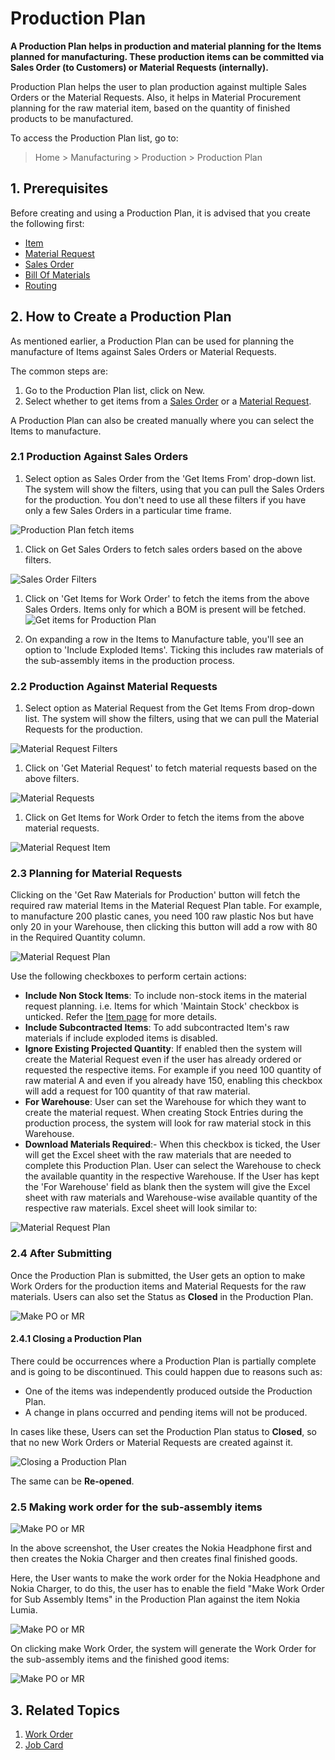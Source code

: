 <!-- add breadcrumbs -->
# Production Plan

**A Production Plan helps in production and material planning for the Items planned for manufacturing. These production items can be committed via Sales Order (to Customers) or Material Requests (internally).**

Production Plan helps the user to plan production against multiple Sales Orders or the Material Requests. Also, it helps in Material Procurement planning for the raw material item, based on the quantity of finished products to be manufactured.

To access the Production Plan list, go to:

> Home > Manufacturing > Production > Production Plan

## 1. Prerequisites
Before creating and using a Production Plan, it is advised that you create the following first:

* [Item](/docs/user/manual/en/stock/item)
* [Material Request](/docs/user/manual/en/stock/material-request)
* [Sales Order](/docs/user/manual/en/selling/sales-order)
* [Bill Of Materials](/docs/user/manual/en/manufacturing/bill-of-materials)
* [Routing](/docs/user/manual/en/manufacturing/routing)

## 2. How to Create a Production Plan
As mentioned earlier, a Production Plan can be used for planning the manufacture of Items against Sales Orders or Material Requests.

The common steps are:

1. Go to the Production Plan list, click on New.
1. Select whether to get items from a [Sales Order](/docs/user/manual/en/selling/sales-order) or a [Material Request](/docs/user/manual/en/stock/material-request).

A Production Plan can also be created manually where you can select the Items to manufacture.

### 2.1 Production Against Sales Orders

1. Select option as Sales Order from the 'Get Items From' drop-down list. The system will show the filters, using that you can pull the Sales Orders for the production. You don't need to use all these filters if you have only a few Sales Orders in a particular time frame.

  ![Production Plan fetch items]({{docs_base_url}}/v12/assets/img/manufacturing/pp_fetch_from.png)

1. Click on Get Sales Orders to fetch sales orders based on the above filters.

  ![Sales Order Filters]({{docs_base_url}}/v12/assets/img/manufacturing/sales_order_filter.png)

1. Click on 'Get Items for Work Order' to fetch the items from the above Sales Orders. Items only for which a BOM is present will be fetched.
  ![Get items for Production Plan]({{docs_base_url}}/v12/assets/img/manufacturing/get_items_wo.png)

1. On expanding a row in the Items to Manufacture table, you'll see an option to 'Include Exploded Items'. Ticking this includes raw materials of the sub-assembly items in the production process.

### 2.2 Production Against Material Requests

1. Select option as Material Request from the Get Items From drop-down list. The system will show the filters, using that we can pull the Material Requests for the production.

  <img class="screenshot" alt="Material Request Filters" src="{{docs_base_url}}/v12/assets/img/manufacturing/material_request_filter.png">

1. Click on 'Get Material Request' to fetch material requests based on the above filters.

  <img class="screenshot" alt="Material Requests" src="{{docs_base_url}}/v12/assets/img/manufacturing/material_requests.png">

1. Click on Get Items for Work Order to fetch the items from the above material requests.

  <img class="screenshot" alt="Material Request Item" src="{{docs_base_url}}/v12/assets/img/manufacturing/material_request_items.png">

### 2.3 Planning for Material Requests

Clicking on the 'Get Raw Materials for Production' button will fetch the required raw material Items in the Material Request Plan table. For example, to manufacture 200 plastic canes, you need 100 raw plastic Nos but have only 20 in your Warehouse, then clicking this button will add a row with 80 in the Required Quantity column.

<img class="screenshot" alt="Material Request Plan" src="{{docs_base_url}}/v12/assets/img/manufacturing/material_request_plan.png">

Use the following checkboxes to perform certain actions:

  * <b>Include Non Stock Items</b>: To include non-stock items in the material request planning. i.e. Items for which 'Maintain Stock' checkbox is unticked. Refer the [Item page](/docs/user/manual/en/stock/item#12-options-when-creating-an-item) for more details.
  * <b>Include Subcontracted Items</b>: To add subcontracted Item's raw materials if include exploded items is disabled.
  * <b>Ignore Existing Projected Quantity</b>: If enabled then the system will create the Material Request even if the user has already ordered or requested the respective items. For example if you need 100 quantity of raw material A and even if you already have 150, enabling this checkbox will add a request for 100 quantity of that raw material.
  * <b>For Warehouse</b>: User can set the Warehouse for which they want to create the material request. When creating Stock Entries during the production process, the system will look for raw material stock in this Warehouse.
  * <b>Download Materials Required</b>:- When this checkbox is ticked, the User will get the Excel sheet with the raw materials that are needed to complete this Production Plan. User can select the Warehouse to check the available quantity in the respective Warehouse. If the User has kept the 'For Warehouse' field as blank then the system will give the Excel sheet with raw materials and Warehouse-wise available quantity of the respective raw materials. Excel sheet will look similar to:

 <img class="screenshot" alt="Material Request Plan" src="{{docs_base_url}}/v12/assets/img/manufacturing/material_request_excel.png">

### 2.4 After Submitting

Once the Production Plan is submitted, the User gets an option to make Work Orders for the production items and Material Requests for the raw materials. Users can also set the Status as **Closed** in the Production Plan.

<img class="screenshot" alt="Make PO or MR" src="{{docs_base_url}}/v12/assets/img/manufacturing/make_prod_mr_wo.png">

#### 2.4.1 Closing a Production Plan

There could be occurrences where a Production Plan is partially complete and is going to be discontinued. This could happen due to reasons such as:

- One of the items was independently produced outside the Production Plan.
- A change in plans occurred and pending items will not be produced.

In cases like these, Users can set the Production Plan status to **Closed**, so that no new Work Orders or Material Requests are created against it.

<img class="screenshot" alt="Closing a Production Plan" src="{{docs_base_url}}/v12/assets/img/manufacturing/production_plan_status.gif">

The same can be **Re-opened**.

### 2.5 Making work order for the sub-assembly items

<img class="screenshot" alt="Make PO or MR" src="{{docs_base_url}}/v12/assets/img/manufacturing/nokia_phone_bom.png">

In the above screenshot, the User creates the Nokia Headphone first and then creates the Nokia Charger and then creates final finished goods.

Here, the User wants to make the work order for the Nokia Headphone and Nokia Charger, to do this, the user has to enable the field "Make Work Order for Sub Assembly Items" in the Production Plan against the item Nokia Lumia.

<img class="screenshot" alt="Make PO or MR" src="{{docs_base_url}}/v12/assets/img/manufacturing/production_plan_for_subassembely.png">

On clicking make Work Order, the system will generate the Work Order for the sub-assembly items and the finished good items:

<img class="screenshot" alt="Make PO or MR" src="{{docs_base_url}}/v12/assets/img/manufacturing/wo_against_the_production_plan.png">

## 3. Related Topics
1. [Work Order](/docs/user/manual/en/manufacturing/work-order)
1. [Job Card](/docs/user/manual/en/manufacturing/job-card)
